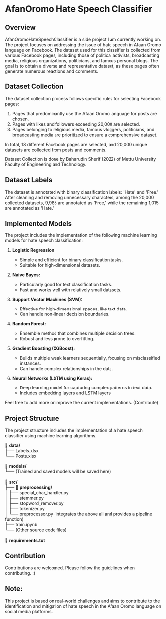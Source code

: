 # AfanOromo Hate Speech Classifier

## Overview

AfanOromoHateSpeechClassifier is a side project I am currently working on. The project focuses on addressing the issue of hate speech in Afaan Oromo language on Facebook. The dataset used for this classifier is collected from various Facebook pages, including those of political activists, broadcasting media, religious organizations, politicians, and famous personal blogs. The goal is to obtain a diverse and representative dataset, as these pages often generate numerous reactions and comments.

## Dataset Collection

The dataset collection process follows specific rules for selecting Facebook pages:
1. Pages that predominantly use the Afaan Oromo language for posts are chosen.
2. Pages with likes and followers exceeding 20,000 are selected.
3. Pages belonging to religious media, famous vloggers, politicians, and broadcasting media are prioritized to ensure a comprehensive dataset.

In total, 18 different Facebook pages are selected, and 20,000 unique datasets are collected from posts and comments.

Dataset Collection is done by Baharudin Sherif (2022) of Mettu University Faculty of Engineering and Technology.

## Dataset Labels

The dataset is annotated with binary classification labels: 'Hate' and 'Free.' After cleaning and removing unnecessary characters, among the 20,000 collected datasets, 9,985 are annotated as 'Free,' while the remaining 1,015 are annotated as 'Hate.'

## Implemented Models

The project includes the implementation of the following machine learning models for hate speech classification:

1. **Logistic Regression:**
   - Simple and efficient for binary classification tasks.
   - Suitable for high-dimensional datasets.

2. **Naive Bayes:**
   - Particularly good for text classification tasks.
   - Fast and works well with relatively small datasets.

3. **Support Vector Machines (SVM):**
   - Effective for high-dimensional spaces, like text data.
   - Can handle non-linear decision boundaries.

4. **Random Forest:**
   - Ensemble method that combines multiple decision trees.
   - Robust and less prone to overfitting.

5. **Gradient Boosting (XGBoost):**
   - Builds multiple weak learners sequentially, focusing on misclassified instances.
   - Can handle complex relationships in the data.

6. **Neural Networks (LSTM using Keras):**
   - Deep learning model for capturing complex patterns in text data.
   - Includes embedding layers and LSTM layers.

Feel free to add more or improve the current implementations. (Contribute)


## Project Structure

The project structure includes the implementation of a hate speech classifier using machine learning algorithms.

📂 **data/** \
   ├── Labels.xlsx \
   └── Posts.xlsx \
 \
📂 **models/** \
   └── (Trained and saved models will be saved here) \
 \
📂 **src/** \
   ├── 📂 **preprocessing/** \
   │    ├── special_char_handler.py \
   │    ├── stemmer.py \
   │    ├── stopword_remover.py \
   │    ├── tokenizer.py \
   │    └── preprocessor.py (integrates the above all and provides a pipeline function) \
   ├── train.ipynb \
   └── (Other source code files) \
 \
📄 **requirements.txt** 



## Contribution
Contributions are welcomed. Please follow the guidelines when contributing. :)

## **Note:**
This project is based on real-world challenges and aims to contribute to the identification and mitigation of hate speech in the Afaan Oromo language on social media platforms.
